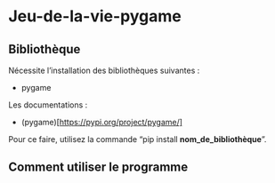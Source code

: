 # Jeu-de-la-vie-pygame
## Bibliothèque
Nécessite l’installation des bibliothèques suivantes : 
- pygame

Les documentations :
- (pygame)[https://pypi.org/project/pygame/]

Pour ce faire, utilisez la commande “pip install __nom_de_bibliothèque__”.

## Comment utiliser le programme
